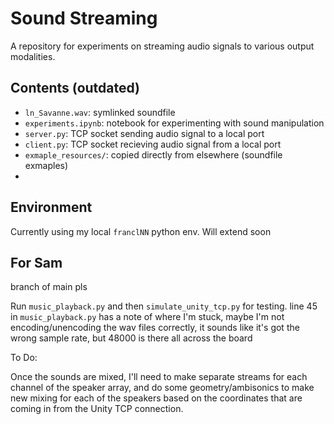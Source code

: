 # Sound Streaming
A repository for experiments on streaming audio signals to various output modalities. 

## Contents (outdated)
 - `ln_Savanne.wav`: symlinked soundfile
 - `experiments.ipynb`: notebook for experimenting with sound manipulation
 - `server.py`: TCP socket sending audio signal to a local port
 - `client.py`: TCP socket recieving audio signal from a local port
 - `exmaple_resources/`: copied directly from elsewhere (soundfile exmaples)
 - 

## Environment
Currently using my local `franclNN` python env. Will extend soon

## For Sam
branch of main pls

Run `music_playback.py` and then `simulate_unity_tcp.py` for testing. line 45 in `music_playback.py` has a note of where I'm stuck, maybe I'm not encoding/unencoding the wav files correctly, it sounds like it's got the wrong sample rate, but 48000 is there all across the board

To Do:

Once the sounds are mixed, I'll need to make separate streams for each channel of the speaker array, and do some geometry/ambisonics to make new mixing for each of the speakers based on the coordinates that are coming in from the Unity TCP connection. 